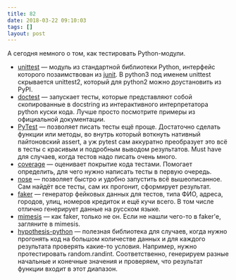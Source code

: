 ```yaml
---
title: 82
date: 2018-03-22 09:10:03
tags: []
layout: post
---
```


А сегодня немного о том, как тестировать Python-модули.

+ [unittest](https://docs.python.org/3/library/unittest.html) — модуль из стандартной библиотеки Python, интерфейс которого позаимствован из [junit](https://junit.org/junit5/). В python3 под именем unittest скрывается unittest2, который для python2 можно доустановить из PyPI.
+ [doctest](https://docs.python.org/3/library/doctest.html) — запускает тесты, которые представляют собой скопированные в docstring из интерактивного интерпретатора python куски кода. Лучше просто посмотрите примеры из официальной документации.
+ [PyTest](https://docs.pytest.org/en/latest/) — позволяет писать тесты ещё проще. Достаточно сделать функции или методы, во внутрь который воткнуть нативный пайтоновский assert, а уж pytest сам аккуратно преобразует это всё в тесты с красивым и подробным выводом результатов. Must have для случаев, когда тестов надо писать очень много.
+ [coverage](https://coverage.readthedocs.io/) — оценивает покрытие кода тестами. Помогает определить, для чего нужно написать тесты в первую очередь.
+ [nose](https://nose.readthedocs.io/en/latest/) — позволяет быстро и удобно запустить всё вышеописанное. Сам найдёт все тесты, сам их прогонит, сформирует результат.
+ [faker](https://github.com/joke2k/faker) — генератор фейковых данных для тестов, типа ФИО, адреса, городов, улиц, номеров кредиток и ещё кучи всего. В том числе отлично генерирует данные на русском языке.
+ [mimesis](https://github.com/lk-geimfari/mimesis) — как faker, только не он. Если не нашли чего-то в faker'е, загляните в mimesis.
+ [hypothesis-python](https://github.com/HypothesisWorks/hypothesis-python) — полезная библиотека для случаев, когда нужно прогонять код на большом количестве данных и для каждого результата проверять какие-то условия. Например, нужно протестировать random.randint. Соответственно, генерируем разные начальные и конечные значения и проверяем, что результат функции входит в этот диапазон.
